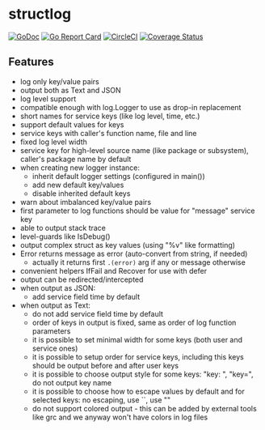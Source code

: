 # structlog
[![GoDoc](https://godoc.org/github.com/powerman/structlog?status.svg)](http://godoc.org/github.com/powerman/structlog) [![Go Report Card](https://goreportcard.com/badge/github.com/powerman/structlog)](https://goreportcard.com/report/github.com/powerman/structlog) [![CircleCI](https://circleci.com/gh/powerman/structlog.svg?style=svg)](https://circleci.com/gh/powerman/structlog) [![Coverage Status](https://coveralls.io/repos/powerman/structlog/badge.svg?branch=master&service=github)](https://coveralls.io/github/powerman/structlog?branch=master)

## Features

- log only key/value pairs
- output both as Text and JSON
- log level support
- compatible enough with log.Logger to use as drop-in replacement
- short names for service keys (like log level, time, etc.)
- support default values for keys
- service keys with caller's function name, file and line
- fixed log level width
- service key for high-level source name (like package or subsystem),
  caller's package name by default
- when creating new logger instance:
    - inherit default logger settings (configured in main())
    - add new default key/values
    - disable inherited default keys
- warn about imbalanced key/value pairs
- first parameter to log functions should be value for "message" service key
- able to output stack trace
- level-guards like IsDebug()
- output complex struct as key values (using "%v" like formatting)
- Error returns message as error (auto-convert from string, if needed)
    - actually it returns first `.(error)` arg if any or message otherwise
- convenient helpers IfFail and Recover for use with defer
- output can be redirected/intercepted
- when output as JSON:
    - add service field time by default
- when output as Text:
    - do not add service field time by default
    - order of keys in output is fixed, same as order of log function
      parameters
    - it is possible to set minimal width for some keys (both user and
      service ones)
    - it is possible to setup order for service keys, including this keys
      should be output before and after user keys
    - it is possible to choose output style for some keys: "key: ",
      "key=", do not output key name
    - it is possible to choose how to escape values by default and for
      selected keys: no escaping, use \`\`, use ""
    - do not support colored output - this can be added by external tools
      like grc and we anyway won't have colors in log files
